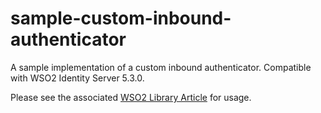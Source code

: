 # sample-custom-inbound-authenticator
A sample implementation of a custom inbound authenticator. Compatible with WSO2 Identity Server 5.3.0.

Please see the associated [WSO2 Library Article](https://wso2.com/library/articles/2017/04/writing-a-custom-inbound-authenticator-for-wso2-identity-server/) for usage.
